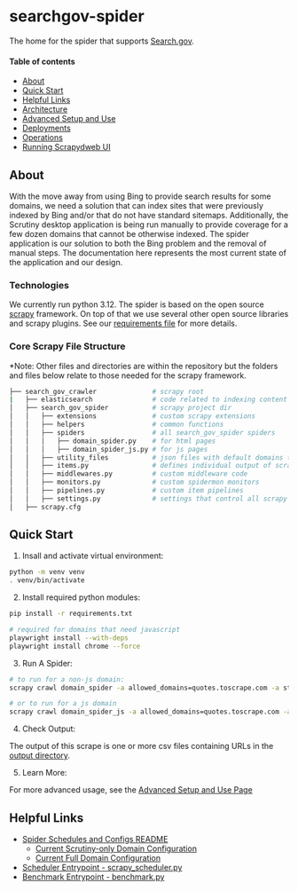 # searchgov-spider
The home for the spider that supports [Search.gov](https://www.search.gov).

#### Table of contents
* [About](#about)
* [Quick Start](#quick-start)
* [Helpful Links](#helpful-links)
* [Architecture](docs/architecture.md)
* [Advanced Setup and Use](docs/advanced_setup_and_use.md)
* [Deployments](docs/deployments.md)
* [Operations](docs/operations.md)
* [Running Scrapydweb UI](docs/running_scrapydwebui.md)

## About
With the move away from using Bing to provide search results for some domains, we need a solution that can index sites that were previously indexed by Bing and/or that do not have standard sitemaps.  Additionally, the Scrutiny desktop application is being run manually to provide coverage for a few dozen domains that cannot be otherwise indexed.  The spider application is our solution to both the Bing problem and the removal of manual steps.  The documentation here represents the most current state of the application and our design.

### Technologies
We currently run python 3.12.  The spider is based on the open source [scrapy](https://scrapy.org/) framework.  On top of that we use several other open source libraries and scrapy plugins.  See our [requirements file](search_gov_crawler/requirements.txt) for more details.

### Core Scrapy File Structure
*Note: Other files and directories are within the repository but the folders and files below relate to those needed for the scrapy framework.

```bash
├── search_gov_crawler              # scrapy root
|   ├── elasticsearch               # code related to indexing content in elasticsearch
│   ├── search_gov_spider           # scrapy project dir
│   │   ├── extensions              # custom scrapy extensions
│   │   ├── helpers                 # common functions
│   │   ├── spiders                 # all search_gov_spider spiders
│   │   │   ├── domain_spider.py    # for html pages
│   │   │   ├── domain_spider_js.py # for js pages
│   │   ├── utility_files           # json files with default domains to scrape
│   │   ├── items.py                # defines individual output of scrapes
│   │   ├── middlewares.py          # custom middleware code
│   │   ├── monitors.py             # custom spidermon monitors
│   │   ├── pipelines.py            # custom item pipelines
│   │   ├── settings.py             # settings that control all scrapy jobs
│   ├── scrapy.cfg
```

## Quick Start

1. Insall and activate virtual environment:
```bash
python -m venv venv
. venv/bin/activate
```

2. Install required python modules:
```bash
pip install -r requirements.txt

# required for domains that need javascript
playwright install --with-deps
playwright install chrome --force
```

3. Run A Spider:
```bash
# to run for a non-js domain:
scrapy crawl domain_spider -a allowed_domains=quotes.toscrape.com -a start_urls=https://quotes.toscrape.com -a output_target=csv

# or to run for a js domain
scrapy crawl domain_spider_js -a allowed_domains=quotes.toscrape.com -a start_urls=https://quotes.toscrape.com/js -a output_target=csv
```

4. Check Output:

The output of this scrape is one or more csv files containing URLs in the [output directory](search_gov_crawler/output).

5. Learn More:

For more advanced usage, see the [Advanced Setup and Use Page](docs/advanced_setup_and_use.md)

## Helpful Links
* [Spider Schedules and Configs README](search_gov_crawler/search_gov_spiders/utility_files/README.md)
  * [Current Scrutiny-only Domain Configuration](search_gov_crawler/search_gov_spiders/utility_files/crawl-sites-production-scrutiny.json)
  * [Current Full Domain Configuration](search_gov_crawler/search_gov_spiders/utility_files/crawl-sites-production.json)
* [Scheduler Entrypoint - scrapy_scheduler.py](search_gov_crawler/scrapy_scheduler.py)
* [Benchmark Entrypoint - benchmark.py](search_gov_crawler/benchmark.py)
